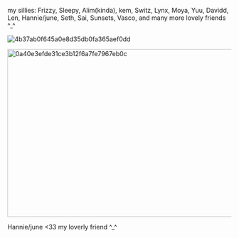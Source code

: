 <P>my sillies: Frizzy, 
  Sleepy, Alim(kinda), kem,
  Switz, Lynx, Moya, 
  Yuu, Davidd, Len,
  Hannie/june, Seth, Sai, Sunsets,
  Vasco, and many more lovely friends ^_^</P>

![4b37ab0f645a0e8d35db0fa365aef0dd](https://github.com/user-attachments/assets/8aa391d1-d29f-4143-9bf3-6da7d46d6957)

<img width="626" height="378" alt="0a40e3efde31ce3b12f6a7fe7967eb0c" src="https://github.com/user-attachments/assets/c61b1bc6-dd00-4833-9900-e48499878ee0" />
<p>Hannie/june <33 my loverly friend ^_^</p>
<!--
**CH3NGX/CH3NGX** is a ✨ _special_ ✨ repository because its `README.md` (this file) appears on your GitHub profile.

Here are some ideas to get you started:

- 🔭 I’m currently working on ...
- 🌱 I’m currently learning ...
- 👯 I’m looking to collaborate on ...
- 🤔 I’m looking for help with ...
- 💬 Ask me about ...
- 📫 How to reach me: ...
- 😄 Pronouns: ...
- ⚡ Fun fact: ...
-->
